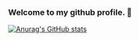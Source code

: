 ### Welcome to my github profile. 👋

[![Anurag's GitHub stats](https://github-readme-stats.vercel.app/api?username=miquelangelamengual)](https://github.com/anuraghazra/github-readme-stats)

